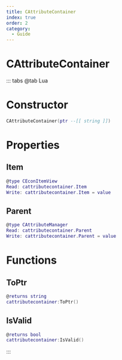 ```yaml
---
title: CAttributeContainer
index: true
order: 2
category:
  - Guide
---
```


# CAttributeContainer

::: tabs
@tab Lua
# Constructor
```lua
CAttributeContainer(ptr --[[ string ]])
```
# Properties
## Item 
```lua
@type CEconItemView
Read: cattributecontainer.Item
Write: cattributecontainer.Item = value
```
## Parent 
```lua
@type CAttributeManager
Read: cattributecontainer.Parent
Write: cattributecontainer.Parent = value
```
# Functions
## ToPtr
```lua
@returns string
cattributecontainer:ToPtr()
```
## IsValid
```lua
@returns bool
cattributecontainer:IsValid()
```

:::